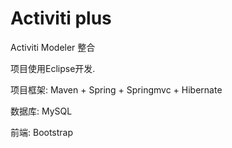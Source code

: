 # Activiti plus

Activiti Modeler 整合

项目使用Eclipse开发. 

项目框架: Maven + Spring + Springmvc + Hibernate

数据库: MySQL

前端: Bootstrap
